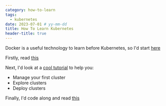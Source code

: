 ```yaml
---
category: how-to-learn
tags:
  - kubernetes
date: 2023-07-01 # yy-mm-dd
title: How To Learn Kubernetes
header-title: true
---
```


Docker is a useful technology to learn before Kubernetes, so I'd start [here](https://developer-forge.com/posts/2023/07/01/how-to-learn-docker.html)



Firstly, read [this](https://containerjournal.com/topics/container-ecosystems/how-docker-and-kubernetes-work-together)

Next, I'd look at a [cool tutorial](https://kubernetes.io/docs/tutorials/kubernetes-basics/create-cluster/cluster-interactive/) to help you:
- Manage your first cluster
- Explore clusters
- Deploy clusters

Finally, I'd code along and read [this](https://www.freecodecamp.org/news/learn-kubernetes-in-under-3-hours-a-detailed-guide-to-orchestrating-containers-114ff420e882/)